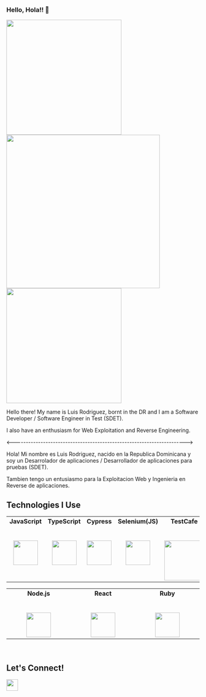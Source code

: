 ### Hello, Hola!! 👋
<p>
  <img src="https://media.giphy.com/media/13HgwGsXF0aiGY/giphy.gif" width="300px">
  <img src="https://media.giphy.com/media/21PeokB8uIQvjIhVO5/giphy.gif" width="400px">
  <img src="https://media.giphy.com/media/NvpEgwElEHaOQ/giphy.gif" width="300px">
 </p>

Hello there! My name is Luis Rodriguez, bornt in the DR and I am a Software Developer / Software Engineer in Test (SDET).

I also have an enthusiasm for Web Exploitation and Reverse Engineering.

<---------------------------------------------------------------------->

Hola! Mi nombre es Luis Rodriguez, nacido en la Republica Dominicana y soy un Desarrolador de aplicaciones / Desarrollador de aplicaciones para pruebas (SDET).

Tambien tengo un entusiasmo para la Exploitacion Web y Ingenieria en Reverse de aplicaciones.

## Technologies I Use

<table align="center">
  <tbody>
    <tr valign="top">
      <td width="15%" align="center">
        <span><strong>JavaScript</strong></span><br><br><br>
        <img height="64px" src="https://cdn.svgporn.com/logos/javascript.svg">
      </td>
      <td width="15%" align="center">
        <span><strong>TypeScript</strong></span><br><br><br>
        <img height="64px" src="https://cdn.svgporn.com/logos/typescript-icon.svg">
      </td>
      <td width="15%" align="center">
        <span><strong>Cypress</strong></span><br><br><br>
        <img height="64px" src="https://cdn.svgporn.com/logos/cypress.svg">
      </td>
      <td width="15%" align="center">
        <span><strong>Selenium(JS)</strong></span><br><br><br>
        <img height="64px" src="https://cdn.svgporn.com/logos/selenium.svg">
      </td>
      <td width="15%" align="center">
        <span><strong>TestCafe</strong></span><br><br><br>
        <img width="104px" src="https://devexpress.github.io/testcafe/images/site-header-logo.svg">
      </td>
        <td width="15%" align="center">
        <span><strong>Mocha</strong></span><br><br><br>
        <img height="64px" src="https://cdn.svgporn.com/logos/mocha.svg">
      </td>
      <td width="15%" align="center">
        <span><strong>Chai</strong></span><br><br><br>
        <img height="64px" src="https://cdn.svgporn.com/logos/chai.svg">
      </td>
      </tbody>
</table>
<table align="center">
    <tbody>
      <td width="15%" align="center">
        <span><strong>Node.js</strong></span><br><br><br>
        <img height="64px" src="https://cdn.svgporn.com/logos/nodejs-icon.svg">
      </td>
        <td width="15%" align="center">
        <span><strong>React</strong></span><br><br><br>
        <img height="64px" src="https://cdn.svgporn.com/logos/react.svg">
      </td>
      <td width="15%" align="center">
        <span><strong>Ruby</strong></span><br><br><br>
        <img height="64px" src="https://cdn.svgporn.com/logos/ruby.svg">
      </td>
  </tbody>
</table>
<br>

## Let's Connect! 

  <a href="https://www.linkedin.com/in/luis-rodriguezcastro/">
    <img align="left" width="30px" target="_blank" src="https://cdn.svgporn.com/logos/linkedin-icon.svg" />
  </a>




